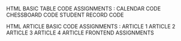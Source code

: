HTML BASIC TABLE CODE ASSIGNMENTS : 
CALENDAR CODE 
CHESSBOARD CODE 
STUDENT RECORD CODE 

HTML ARTICLE BASIC CODE ASSIGNMENTS :
ARTICLE 1
ARTICLE 2
ARTICLE 3
ARTICLE 4
ARTICLE FRONTEND ASSIGNMENTS
